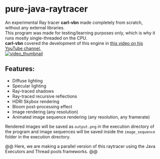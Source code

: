 
# pure-java-raytracer
An experimental Ray tracer <b>carl-vbn</b> made completely from scratch, without any external libraries.  
This program was made for testing/learning purposes only, which is why it runs mostly single-threaded on the CPU.  
<b>carl-vbn</b> covered the development of this engine in [this video on his YouTube channel.  
![video_thumbnail](https://i.ytimg.com/vi/lKIytgt3KXM/hqdefault.jpg?sqp=-oaymwEZCPYBEIoBSFXyq4qpAwsIARUAAIhCGAFwAQ==&rs=AOn4CLC1b-Clh0fcHyVGc2mU75_r6Lu87A)](https://youtu.be/lKIytgt3KXM)
## Features:
 - Diffuse lighting
 - Specular lighting
 - Ray-traced shadows
 - Ray-traced recursive reflections
 - HDRI Skybox rendering
 - Bloom post-processing effect
 - Image rendering (any resolution)
 - Animated image sequence rendering (any resolution, any framerate)

Rendered images will be saved as `output.png` in the execution directory of the program and image sequences will be saved inside the `image_sequence` folder in the execution directory.

@@ Here, we are making a parallel version of this raytracer using the Java Executors and Thread pools frameworks. @@


